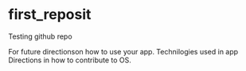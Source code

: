 # first_reposit
Testing  github repo

For future directionson how to use your app.
Technilogies used in app
Directions in how to contribute to OS.
